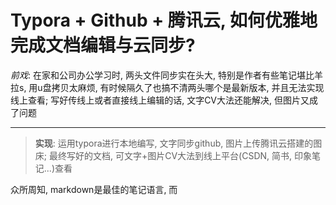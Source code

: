 # Typora + Github + 腾讯云, 如何优雅地完成文档编辑与云同步?

*前戏*: 在家和公司办公学习时, 两头文件同步实在头大, 特别是作者有些笔记堪比羊拉s, 用u盘拷贝太麻烦, 有时候隔久了也搞不清两头哪个是最新版本, 并且无法实现线上查看; 写好传线上或者直接线上编辑的话, 文字CV大法还能解决, 但图片又成了问题 

---

> **实现**: 运用typora进行本地编写, 文字同步github, 图片上传腾讯云搭建的图床; 最终写好的文档, 可文字+图片CV大法到线上平台(CSDN, 简书, 印象笔记...)查看

众所周知, markdown是最佳的笔记语言, 而

